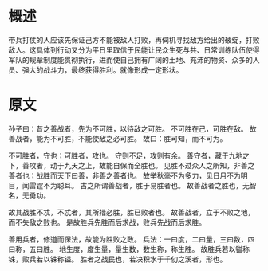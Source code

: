 # 概述
带兵打仗的人应该先保证己方不能被敌人打败，再伺机寻找敌方给出的破绽，打败敌人。这具体到行动又分为平日里取信于民能让民众生死与共、日常训练队伍使得军队的规章制度能贯彻执行，进而使自己拥有广阔的土地、充沛的物资、众多的人员、强大的战斗力，最终获得胜利。就像形成一定形状。

# 原文
孙子曰：昔之善战者，先为不可胜，以待敌之可胜。
不可胜在己，可胜在敌。
故善战者，能为不可胜，不能使敌之必可胜。
故曰：胜可知，而不可为。

不可胜者，守也；可胜者，攻也。
守则不足，攻则有余。
善守者，藏于九地之下，善攻者，动于九天之上，故能自保而全胜也。
见胜不过众人之所知，非善之善者也；战胜而天下曰善，非善之善者也。
故举秋毫不为多力，见日月不为明目，闻雷霆不为聪耳。
古之所谓善战者，胜于易胜者也。
故善战者之胜也，无智名，无勇功。

故其战胜不忒，不忒者，其所措必胜，胜已败者也。
故善战者，立于不败之地，而不失敌之败也。
是故胜兵先胜而后求战，败兵先战而后求胜。

善用兵者，修道而保法，故能为胜败之政。
兵法：一曰度，二曰量，三曰数，四曰称，五曰胜。
地生度，度生量，量生数，数生称，称生胜。
故胜兵若以镒称铢，败兵若以铢称镒。
胜者之战民也，若决积水于千仞之溪者，形也。
